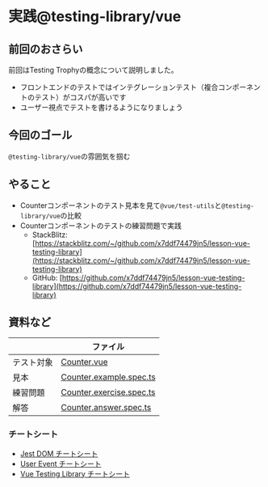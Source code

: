 # 実践@testing-library/vue

## 前回のおさらい

前回はTesting Trophyの概念について説明しました。

- フロントエンドのテストではインテグレーションテスト（複合コンポーネントのテスト）がコスパが高いです
- ユーザー視点でテストを書けるようになりましょう

## 今回のゴール

`@testing-library/vue`の雰囲気を掴む

## やること

- Counterコンポーネントのテスト見本を見て`@vue/test-utils`と`@testing-library/vue`の比較
- Counterコンポーネントのテストの練習問題で実践
  - StackBlitz: [https://stackblitz.com/~/github.com/x7ddf74479jn5/lesson-vue-testing-library](https://stackblitz.com/~/github.com/x7ddf74479jn5/lesson-vue-testing-library)
  - GitHub: [https://github.com/x7ddf74479jn5/lesson-vue-testing-library](https://github.com/x7ddf74479jn5/lesson-vue-testing-library)

## 資料など

|            | ファイル                                                              |
| ---------- | --------------------------------------------------------------------- |
| テスト対象 | [Counter.vue](../../components/Counter.vue)                           |
| 見本       | [Counter.example.spec.ts](../../components/Counter.example.spec.ts)   |
| 練習問題   | [Counter.exercise.spec.ts](../../components/Counter.exercise.spec.ts) |
| 解答       | [Counter.answer.spec.ts](./Counter.answer.spec.ts)                    |

### チートシート

- [Jest DOM チートシート](../cheatsheet/jest-dom-cheatsheet.md)
- [User Event チートシート](../cheatsheet//user-event-cheatsheet.md)
- [Vue Testing Library チートシート](../cheatsheet//vue-testing-library-cheatsheet.md)
